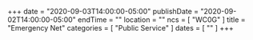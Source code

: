 +++
date = "2020-09-03T14:00:00-05:00"
publishDate = "2020-09-02T14:00:00-05:00"
endTime = ""
location = ""
ncs = [ "WC0G" ]
title = "Emergency Net"
categories = [ "Public Service" ]
dates = [ "" ]
+++
